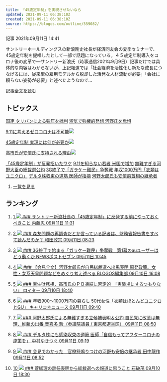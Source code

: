 ```yaml
---
title: 「45歳定年制」を実現させたいなら
updated: 2021-09-11 06:38:10Z
created: 2021-09-11 06:38:10Z
source: https://blogos.com/outline/559082/
---
```


 記事
2021年09月11日 14:41

サントリーホールディングスの新浪剛史社長が経済同友会の夏季セミナーで、45歳定年制を提唱したとして一部で話題になっている。４５歳定年制導入をコロナ後の変革で―サントリー新浪氏（時事通信2021年9月9日）記事だけでは具体的な内容はわからないが、上記報道では「社会経済を活性化し新たな成長につなげるには、従来型の雇用モデルから脱却した活発な人材流動が必要」「会社に頼らない姿勢が必要」と述べたようなので…

[記事全文を読む](https://blogos.com/article/559082/)

## トピックス

[国連 タリバンによる弾圧を批判](https://blogos.com/outline/559068/)
[短気で強権的発想 河野氏を危惧](https://blogos.com/outline/559077/)

[9.11に考えるゼロコロナは不可能](https://blogos.com/outline/559081/)![](https://static.blogos.com/pc/image/refine/new.png)

[45歳定年制 実現には何が必要か](https://blogos.com/outline/559082/)![](https://static.blogos.com/pc/image/refine/new.png)

[高市氏が安倍氏に支持される理由](https://blogos.com/outline/558982/)![](https://static.blogos.com/pc/image/refine/new.png)

[「45歳定年制」が反発招いたワケ](https://blogos.com/outline/559072/)
[9.11を知らない若者 米国で増加](https://blogos.com/outline/559062/)
[無難すぎる河野大臣の総裁選公約](https://blogos.com/outline/559057/)
[3G終了で「ガラケー難民」争奪戦](https://blogos.com/outline/559047/)
[年収1000万円「衣類はユニクロ」](https://blogos.com/outline/558966/)
[デルタ株収束の道筋 医師が指摘](https://blogos.com/outline/559060/)
[河野太郎氏も安倍前首相の継承者](https://blogos.com/outline/559056/)
1.   [一覧を見る](https://blogos.com/article/pickup_archive/0/)

## ランキング

1.   [   1  ![](https://static.blogos.com/media/member/254/icon.png?1631340006)    ### サントリー新浪社長の「45歳定年制」に反発する前にやっておくべきこと       内藤忍    09月11日 11:31](https://blogos.com/article/559072/)

2.   [   2  ![](https://static.blogos.com/media/member/72348/icon.png?1631340006)    ### 森友問題の再調査だとか言っている記者は、財務省報告書をすべて読んだのか？       和田政宗    09月11日 08:23](https://blogos.com/article/559051/)

3.   [   3  ![](https://static.blogos.com/media/member/141337/icon.png?1631340006)    ### 3G終了で始まる「ガラケー難民」争奪戦　第1幕のauユーザーはどう動くか       NEWSポストセブン    09月11日 10:45](https://blogos.com/article/559047/)

4.   [   4  ![](https://static.blogos.com/media/member/123/icon.png?1631340006)    ### 【会見全文】河野太郎氏が自民総裁選へ出馬表明 原発政策、女性・女系天皇問題などをめぐり考え述べる       BLOGOS編集部    09月10日 16:08](https://blogos.com/article/558938/)

5.   [   5  ![](https://static.blogos.com/media/member/98631/icon.png?1631340006)    ### 麻生財務相、高市氏のＰＢ凍結に否定的　「実験場にするつもりない」       ロイター    09月10日 18:40](https://blogos.com/article/558908/)

6.   [   6  ![](https://static.blogos.com/media/member/60196/icon.png?1631340006)    ### 年収900～1000万円の暮らし 50代女性「衣類はほとんどユニクロとGU」        キャリコネニュース    09月11日 09:40](https://blogos.com/article/558966/)

7.   [   7  ![](https://static.blogos.com/media/member/52579/icon.png?1631340006)    ### 河野太郎氏による無難すぎる立候補表明＆公約 自民党に改革は無理、維新の出番       音喜多 駿（参議院議員 / 東京都選挙区）    09月11日 08:50](https://blogos.com/article/559057/)

8.   [   8  ![](https://static.blogos.com/media/member/3786/icon.png?1631340006)    ### デルタ株にも感染収束の道筋 医師「自信もってアフターコロナの施策を」       中村ゆきつぐ    09月11日 09:19](https://blogos.com/article/559060/)

9.   [   9  ![](https://static.blogos.com/media/member/225/icon.png?1631340006)    ### 会見でわかった　官僚怒鳴りつけの河野も安倍の継承者       田中龍作    09月11日 08:52](https://blogos.com/article/559056/)

10.   [   10  ![](https://static.blogos.com/media/member/9/icon.png?1631340006)    ### 菅総理の辞任表明から総裁選への報道に思うこと       石破茂    09月10日 18:30](https://blogos.com/article/558988/)